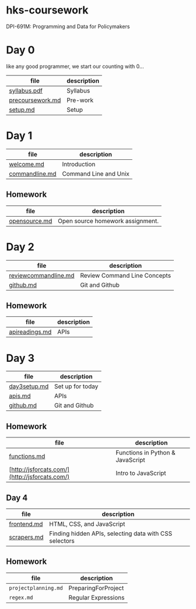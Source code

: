 # hks-coursework
DPI-691M: Programming and Data for Policymakers

# Day 0
like any good programmer, we start our counting with 0...

file | description
-----|------------
[syllabus.pdf](./syllabus.pdf) | Syllabus
[precoursework.md](precoursework.md) | Pre-work
[setup.md](setup.md) | Setup

# Day 1
file | description
-----|------------
[welcome.md](welcome.md) | Introduction
[commandline.md](commandline.md) | Command Line and Unix

## Homework

file | description
-----|------------
[opensource.md](opensource.md) | Open source homework assignment.

# Day 2

file | description
-----|------------
[reviewcommandline.md](reviewcommandline.md)| Review Command Line Concepts
[github.md](github.md) | Git and Github

## Homework
file | description
-----|------------
[apireadings.md](apireadings.md) | APIs

# Day 3
file | description
-----|------------
[day3setup.md](day3setup.md) | Set up for today
[apis.md](apis.md) | APIs
[github.md](github.md) | Git and Github

## Homework
file | description
-----|------------
[functions.md](functions.md) | Functions in Python & JavaScript
[http://jsforcats.com/](http://jsforcats.com/) | Intro to JavaScript

## Day 4
file | description
-----|------------
[frontend.md](frontend.md) | HTML, CSS, and JavaScript
[scrapers.md](scrapers.md) | Finding hidden APIs, selecting data with CSS selectors

## Homework
file | description
-----|------------
`projectplanning.md` | PreparingForProject
`regex.md` | Regular Expressions
